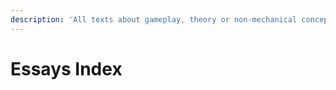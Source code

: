 ```yaml
---
description: 'All texts about gameplay, theory or non-mechanical concepts are stored here.'
---
```


# Essays Index

